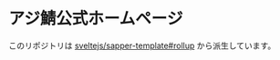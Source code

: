 # アジ鯖公式ホームページ

このリポジトリは [sveltejs/sapper-template#rollup](https://github.com/sveltejs/sapper-template/tree/rollup) から派生しています。
